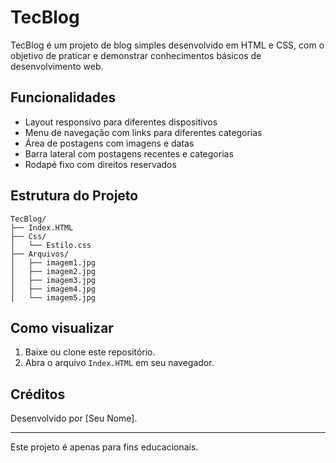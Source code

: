 # TecBlog

TecBlog é um projeto de blog simples desenvolvido em HTML e CSS, com o objetivo de praticar e demonstrar conhecimentos básicos de desenvolvimento web.

## Funcionalidades
- Layout responsivo para diferentes dispositivos
- Menu de navegação com links para diferentes categorias
- Área de postagens com imagens e datas
- Barra lateral com postagens recentes e categorias
- Rodapé fixo com direitos reservados

## Estrutura do Projeto
```
TecBlog/
├── Index.HTML
├── Css/
│   └── Estilo.css
├── Arquivos/
│   ├── imagem1.jpg
│   ├── imagem2.jpg
│   ├── imagem3.jpg
│   ├── imagem4.jpg
│   └── imagem5.jpg
```

## Como visualizar
1. Baixe ou clone este repositório.
2. Abra o arquivo `Index.HTML` em seu navegador.

## Créditos
Desenvolvido por [Seu Nome].

---
Este projeto é apenas para fins educacionais.
